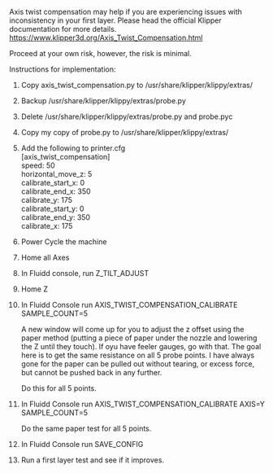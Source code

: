 Axis twist compensation may help if you are experiencing issues with inconsistency in your first layer. Please head the official Klipper documentation for more details. https://www.klipper3d.org/Axis_Twist_Compensation.html

Proceed at your own risk, however, the risk is minimal.

Instructions for implementation:
1. Copy axis_twist_compensation.py to /usr/share/klipper/klippy/extras/
2. Backup /usr/share/klipper/klippy/extras/probe.py
3. Delete /usr/share/klipper/klippy/extras/probe.py and probe.pyc
4. Copy my copy of probe.py to /usr/share/klipper/klippy/extras/
5. Add the following to printer.cfg  
    [axis_twist_compensation]  
    speed: 50  
    horizontal_move_z: 5  
    calibrate_start_x: 0  
    calibrate_end_x: 350  
    calibrate_y: 175  
    calibrate_start_y: 0  
    calibrate_end_y: 350  
    calibrate_x: 175  
7. Power Cycle the machine
8. Home all Axes
9. In Fluidd console, run Z_TILT_ADJUST
10. Home Z
11. In Fluidd Console run AXIS_TWIST_COMPENSATION_CALIBRATE SAMPLE_COUNT=5  

    A new window will come up for you to adjust the z offset using the paper method (putting a piece of paper under the nozzle and lowering the Z until they touch). If oyu have feeler gauges, go with that. The goal here is to get the same resistance on all 5 probe points. I have always gone for the paper can be pulled out without tearing, or excess force, but cannot be pushed back in any further.

    Do this for all 5 points.

13. In Fluidd Console run AXIS_TWIST_COMPENSATION_CALIBRATE AXIS=Y SAMPLE_COUNT=5

    Do the same paper test for all 5 points.

14. In Fluidd Console run SAVE_CONFIG
15. Run a first layer test and see if it improves.
